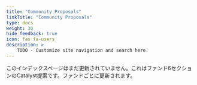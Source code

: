 ```yaml
---
title: "Community Proposals"
linkTitle: "Community Proposals"
type: docs
weight: 30
hide_feedback: true
icon: fas fa-users
description: >
    TODO - Customize site navigation and search here.  
---
```


このインデックスページはまだ更新されていません。これはファンド6セクションのCatalyst提案です。ファンドごとに更新されます。
